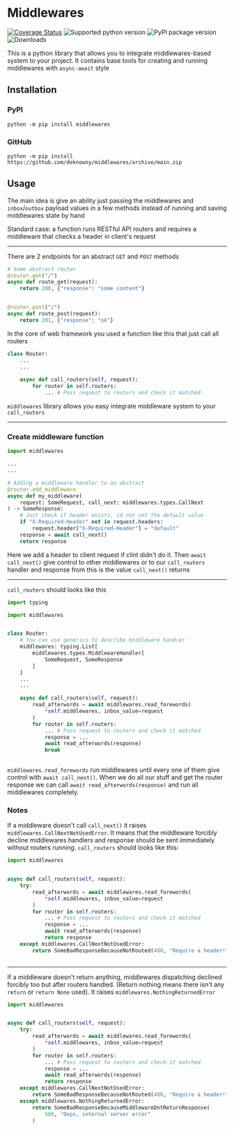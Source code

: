 # Middlewares
[![Coverage Status](https://coveralls.io/repos/github/deknowny/middlewares/badge.svg)](https://coveralls.io/github/deknowny/middlewares)
![Supported python version](https://img.shields.io/pypi/pyversions/middlewares)
![PyPI package version](https://img.shields.io/pypi/v/middlewares)
![Downloads](https://img.shields.io/pypi/dm/middlewares)


This is a python library that allows you to integrate middlewares-based system to your project. It contains base tools for creating and running middlewares with `async-await` style

## Installation
### PyPI
```shell
python -m pip install middlewares
```
### GitHub
```shell
python -m pip install https://github.com/deknowny/middlewares/archive/main.zip
```

## Usage
The main idea is give an ability just passing the middlewares and `inbox`/`outbox` payload values in a few methods instead of running and saving middlewares state by hand

Standard case: a function runs RESTful API routers and requires a middleware that checks
a header in client's request

***
There are 2 endpoints for an abstract `GET` and `POST` methods
```python
# Some abstract router
@router.get("/")
async def route_get(request):
    return 200, {"response": "some content"}


@router.post("/")
async def route_post(request):
    return 201, {"response": "ok"}

```

In the core of web framework you used a function like this that just call all routers

```python
class Router:
    ...
    ...
    
    async def call_routers(self, request):
        for router in self.routers:
            ... # Pass request to routers and check it matched
```

`middlewares` library allows you easy integrate middleware system to your `call_routers`
***
### Create middleware function
```python
import middlewares

...
...

# Adding a middleware handler to an abstract 
@router.add_middleware
async def my_middleware(
    request: SomeRequest, call_next: middlewares.types.CallNext
) -> SomeResponse:
    # Just check if header exists, id not set the default value
    if "X-Required-Header" not in request.headers:
        request.header["X-Required-Header"] = "default"
    response = await call_next()
    return response
```
Here we add a header to client request if clint didn't do it. Then `await call_next()` give control to other middlewares or to our `call_routers` handler and response from this is the value `call_next()` returns
***
`call_routers` should looks like this 
```python
import typing

import middlewares


class Router:
    # You can use generics to describe middleware hand;er
    middlewares: typing.List[
        middlewares.types.MiddlewareHandler[
            SomeRequest, SomeResponse
        ]
    ]
    ...
    ...

    async def call_routers(self, request):
        read_afterwords = await middlewares.read_forewords(
            *self.middlewares, inbox_value=request
        )
        for router in self.routers:
            ... # Pass request to routers and check it matched
            response = ...
            await read_afterwords(response)
            break
        
```
`middlewares.read_forewords` run middlewares until every one of them give control with `await call_next()`.
When we do all our stuff and get the router response we can call `await read_afterwords(response)` and run all middlewares completely.

### Notes
If a middleware doesn't call `call_next()` it raises `middlewares.CallNextNotUsedError`. It means that the middleware forcibly decline middlewares handlers and response should be sent immediately without routers running. `call_routers` should looks like this:
```python
import middlewares


async def call_routers(self, request):
    try:
        read_afterwords = await middlewares.read_forewords(
            *self.middlewares, inbox_value=request
        )
        for router in self.routers:
            ... # Pass request to routers and check it matched
            response = ...
            await read_afterwords(response)
            return response
    except middlewares.CallNextNotUsedError:
        return SomeBadResponseBecauseNotRouted(400, "Require a header!")
    
```
***
If a middleware doesn't return anything, middlewares dispatching declined forcibly too but after routers handled. (Return nothing means there isn't any `return` or `return None` used). It raises `middlewares.NothingReturnedError`
```python
import middlewares


async def call_routers(self, request):
    try:
        read_afterwords = await middlewares.read_forewords(
            *self.middlewares, inbox_value=request
        )
        for router in self.routers:
            ... # Pass request to routers and check it matched
            response = ...
            await read_afterwords(response)
            return response
    except middlewares.CallNextNotUsedError:
        return SomeBadResponseBecauseNotRouted(400, "Require a header!")
    except middlewares.NothingReturnedError:
        return SomeBadResponseBecauseMiddlewareDntReturnResponse(
            500, "Oops, internal server error"
        )
```
